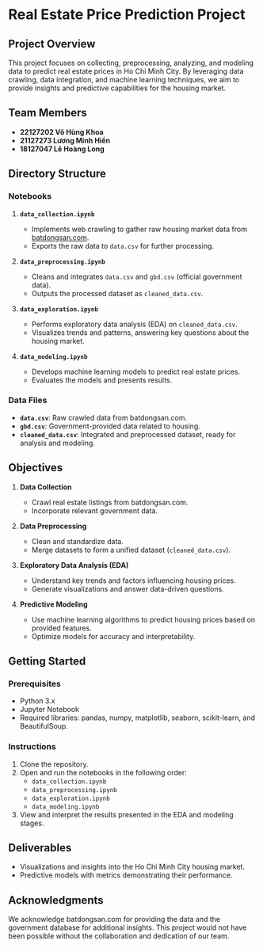 # Real Estate Price Prediction Project

## Project Overview
This project focuses on collecting, preprocessing, analyzing, and modeling data to predict real estate prices in Ho Chi Minh City. By leveraging data crawling, data integration, and machine learning techniques, we aim to provide insights and predictive capabilities for the housing market.

## Team Members
- **22127202 Võ Hùng Khoa**
- **21127273 Lương Minh Hiển**
- **18127047 Lê Hoàng Long**

## Directory Structure

### Notebooks
1. **`data_collection.ipynb`**
   - Implements web crawling to gather raw housing market data from [batdongsan.com](https://batdongsan.com).
   - Exports the raw data to `data.csv` for further processing.

2. **`data_preprocessing.ipynb`**
   - Cleans and integrates `data.csv` and `gbd.csv` (official government data).
   - Outputs the processed dataset as `cleaned_data.csv`.

3. **`data_exploration.ipynb`**
   - Performs exploratory data analysis (EDA) on `cleaned_data.csv`.
   - Visualizes trends and patterns, answering key questions about the housing market.

4. **`data_modeling.ipynb`**
   - Develops machine learning models to predict real estate prices.
   - Evaluates the models and presents results.

### Data Files
- **`data.csv`**: Raw crawled data from batdongsan.com.
- **`gbd.csv`**: Government-provided data related to housing.
- **`cleaned_data.csv`**: Integrated and preprocessed dataset, ready for analysis and modeling.

## Objectives
1. **Data Collection**
   - Crawl real estate listings from batdongsan.com.
   - Incorporate relevant government data.

2. **Data Preprocessing**
   - Clean and standardize data.
   - Merge datasets to form a unified dataset (`cleaned_data.csv`).

3. **Exploratory Data Analysis (EDA)**
   - Understand key trends and factors influencing housing prices.
   - Generate visualizations and answer data-driven questions.

4. **Predictive Modeling**
   - Use machine learning algorithms to predict housing prices based on provided features.
   - Optimize models for accuracy and interpretability.

## Getting Started

### Prerequisites
- Python 3.x
- Jupyter Notebook
- Required libraries: pandas, numpy, matplotlib, seaborn, scikit-learn, and BeautifulSoup.

### Instructions
1. Clone the repository.
2. Open and run the notebooks in the following order:
   - `data_collection.ipynb`
   - `data_preprocessing.ipynb`
   - `data_exploration.ipynb`
   - `data_modeling.ipynb`
3. View and interpret the results presented in the EDA and modeling stages.

## Deliverables
- Visualizations and insights into the Ho Chi Minh City housing market.
- Predictive models with metrics demonstrating their performance.

## Acknowledgments
We acknowledge batdongsan.com for providing the data and the government database for additional insights. This project would not have been possible without the collaboration and dedication of our team.

